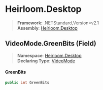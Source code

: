 # Heirloom.Desktop

> **Framework**: .NETStandard,Version=v2.1  
> **Assembly**: [Heirloom.Desktop][0]

## VideoMode.GreenBits (Field)

> **Namespace**: [Heirloom.Desktop][0]  
> **Declaring Type**: [VideoMode][1]

#### GreenBits

```cs
public int GreenBits
```

[0]: ../../../Heirloom.Desktop.md
[1]: ../VideoMode.md
